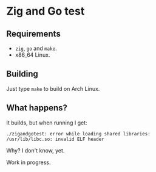 # Zig and Go test

## Requirements

* `zig`, `go` and `make`.
* x86_64 Linux.

## Building

Just type `make` to build on Arch Linux.

## What happens?

It builds, but when running I get:

`./zigandgotest: error while loading shared libraries: /usr/lib/libc.so: invalid ELF header`

Why? I don't know, yet.

Work in progress.
